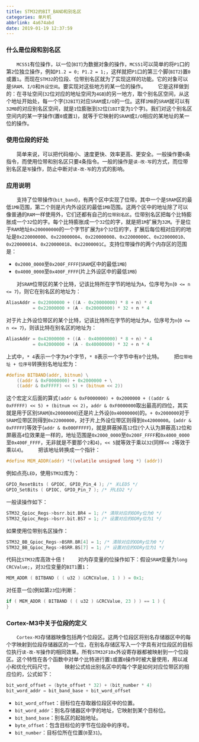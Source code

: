 ```yaml
---
title: STM32的BIT_BAND和别名区
categories: 单片机
abbrlink: 4a674abd
date: 2019-01-19 12:37:59
---
```

### 什么是位段和别名区

&emsp;&emsp;`MCS51`有位操作，以一位(`BIT`)为数据对象的操作，`MCS51`可以简单的将`P1`口的第`2`位独立操作，例如`P1.2 = 0; P1.2 = 1;`，这样就把`P1`口的第三个脚(`BIT2`)置`0`或置`1`。而现在`STM32`的位段、位带别名区就为了实现这样的功能。它的对象可以是`SRAM`、`I/O`和`外设空间`。要实现对这些地方的某一位的操作。<!--more-->
&emsp;&emsp;它是这样做到的：在寻址空间(`32`位对应的地址空间为`4GB`)的另一地方，取个别名区空间，从这个地址开始处，每一个字(`32BIT`)对应`SRAM`或`I/O`的一位。这样`1MB`的`SRAM`就可以有`32MB`的对应别名区空间，就是`1`位膨胀到`32`位(`1BIT`变为`1`个字)。我们对这个别名区空间内的某一字操作(置`0`或置`1`)，就等于它映射的`SRAM`或`I/O`相应的某地址的某一位的操作。

### 使用位段的好处

&emsp;&emsp;简单来说，可以把代码缩小、速度更快、效率更高、更安全。一般操作要`6`条指令，而使用位带和别名区只要`4`条指令。一般的操作是`读-改-写`的方式，而位带别名区是`写`操作，防止中断对`读-改-写`的方式的影响。

### 应用说明

&emsp;&emsp;支持了位带操作(`bit_band`)，有两个区中实现了位带。其中一个是`SRAM`区的最低`1MB`范围，第二个则是片内外设区的最低`1MB`范围。这两个区中的地址除了可以像普通的`RAM`一样使用外，它们还都有自己的`位带别名区`。位带别名区把每个比特膨胀成一个`32`位的字。每个比特膨胀成一个`32`位的字，就是把`1M`扩展为`32M`。于是位于`RAM`地址`0x200000000`的一个字节扩展为`8`个`32`位的字，扩展后每位相对应的的地址是`0x220000000`、`0x220000004`、`0x220000008`、`0x22000000C`、`0x220000010`、`0x220000014`、`0x220000018`、`0x22000001C`。支持位带操作的两个内存区的范围是：

- `0x2000_0000`至`0x200F_FFFF`(`SRAM`区中的最低`1MB`)
- `0x4000_0000`至`0x400F_FFFF`(片上外设区中的最低`1MB`)

&emsp;&emsp;对`SRAM`位带区的某个比特，记该比特所在字节的地址为`A`，位序号为`n`(`0 <= n <= 7`)，则它在别名区的地址为：

``` c
AliasAddr = 0x22000000 + ((A - 0x20000000) * 8 + n) * 4
          = 0x22000000 + (A - 0x20000000) * 32 + n * 4
```

对于片上外设位带区的某个比特，记该比特所在字节的地址为`A`，位序号为`n`(`0 <= n <= 7`)，则该比特在别名区的地址为：

``` c
AliasAddr = 0x42000000 + ((A - 0x40000000) * 8 + n) * 4
          = 0x42000000 + (A - 0x40000000) * 32 + n * 4
```

上式中，`* 4`表示一个字为`4`个字节，`* 8`表示一个字节中有`8`个比特。
&emsp;&emsp;把`位带地址 + 位序号`转换别名地址宏为：

``` c
#define BITBAND(addr, bitnum) \
    ((addr & 0xF0000000) + 0x2000000 + \
    ((addr & 0xFFFFF) << 5) + (bitnum << 2))
```

这个宏定义后面的算式`(addr & 0xF0000000) + 0x2000000 + ((addr & 0xFFFFF) << 5) + (bitnum << 2)`，`addr & 0xF0000000`取出最高的四位，其实就是用于区别`SRAM`(`0x20000000`)还是片上外设(`0x40000000`)的。`+ 0x2000000`对于`SRAM`位带区则得到`0x22000000`，对于片上外设位带区则得到`0x42000000`。(`addr & 0xFFFFF`)等效于(`addr & 0x000FFFFF`)，就是屏蔽掉高`12`位(个人认为屏蔽高`12`位和屏蔽高`4`位效果是一样的，地址范围是`0x2000_0000`至`0x200F_FFFF`和`0x4000_0000`至`0x400F_FFFF`，无非就是不要那个`2`和`4`)，`<< 5`就等效于乘以`32`(同样`<< 2`等效于乘以`4`)。
&emsp;&emsp;把该地址转换成一个指针：

``` c
#define MEM_ADDR(addr) *((volatile unsigned long *) (addr))
```

例如点亮`LED`，使用`STM32`库为：

``` c
GPIO_ResetBits ( GPIOC, GPIO_Pin_4 ); /* 关LED5 */
GPIO_SetBits ( GPIOC, GPIO_Pin_7 ); /* 开LED2 */
```

一般读操作如下：

``` c
STM32_Gpioc_Regs->bsrr.bit.BR4 = 1; /* 清除对应的ODRy位为0 */
STM32_Gpioc_Regs->bsrr.bit.BS7 = 1; /* 设置对应的ODRy位为1 */
```

如果使用位带别名区操作：

``` c
STM32_BB_Gpioc_Regs->BSRR.BR[4] = 1; /* 清除对应的ODRy位为0 */
STM32_BB_Gpioc_Regs->BSRR.BS[7] = 1; /* 设置对应的ODRy位为1 */
```

代码比`STM32`库高效十倍！
&emsp;&emsp;对内存变量的位操作如下：假设`SRAM`变量为`long CRCValue;`，对`32`位变量的`BIT1`置`1`：

``` c
MEM_ADDR ( BITBAND ( ( u32 ) &CRCValue, 1 ) ) = 0x1;
```

对任意一位(例如第`23`位)判断：

``` c
if ( MEM_ADDR ( BITBAND ( ( u32 ) &CRCValue, 23 ) ) == 1 ) {
}
```

### Cortex-M3中关于位段的定义

&emsp;&emsp;`Cortex-M3`存储器映像包括两个位段区。这两个位段区将别名存储器区中的每个字映射到位段存储器区的一个位，在别名存储区写入一个字具有对位段区的目标位执行`读-改-写`操作的相同效果。所有`STM32F10x`外设寄存器都被映射到一个位段区。这个特性在各个函数中对单个比特进行置`1`或置`0`操作时被大量使用，用以减小和优化代码尺寸。
&emsp;&emsp;映射公式给出别名区中的每个字是如何对应位带区的相应位的，公式如下：

``` c
bit_word_offset = (byte_offset * 32) + (bit_number * 4)
bit_word_addr = bit_band_base + bit_word_offset
```

- `bit_word_offset`：目标位在存取器位段区中的位置。
- `bit_word_addr`：别名存储器区中字的地址，它映射到某个目标位。
- `bit_band_base`：别名区的起始地址。
- `byte_offset`：包含目标位的字节在位段中的序号。
- `bit_number`：目标位所在位置(`0`至`31`)。